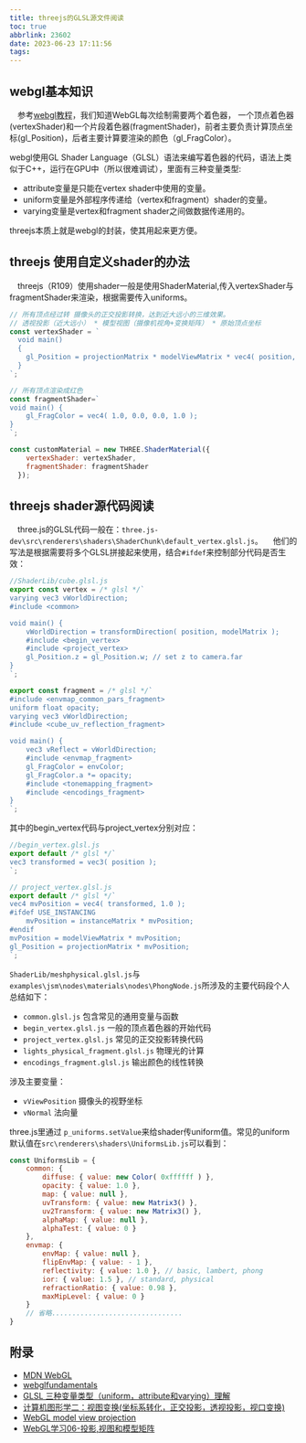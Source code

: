 ```yaml
---
title: threejs的GLSL源文件阅读
toc: true
abbrlink: 23602
date: 2023-06-23 17:11:56
tags:
---
```


## webgl基本知识
&emsp;参考[webgl教程](https://webglfundamentals.org/webgl/lessons/zh_cn/webgl-shaders-and-glsl.html)，我们知道WebGL每次绘制需要两个着色器， 一个顶点着色器(vertexShader)和一个片段着色器(fragmentShader)，前者主要负责计算顶点坐标(gl_Position)，后者主要计算要渲染的颜色（gl_FragColor）。


webgl使用GL Shader Language（GLSL）语法来编写着色器的代码，语法上类似于C++，运行在GPU中（所以很难调试），里面有三种变量类型:
- attribute变量是只能在vertex shader中使用的变量。
- uniform变量是外部程序传递给（vertex和fragment）shader的变量。
- varying变量是vertex和fragment shader之间做数据传递用的。

threejs本质上就是webgl的封装，使其用起来更方便。

## threejs 使用自定义shader的办法
&emsp;threejs（R109）使用shader一般是使用ShaderMaterial,传入vertexShader与fragmentShader来渲染，根据需要传入uniforms。

```js
// 所有顶点经过转 摄像头的正交投影转换，达到近大远小的三维效果。
// 透视投影（近大远小） * 模型视图（摄像机视角+变换矩阵） * 原始顶点坐标
const vertexShader = `
  void main() 
  {
    gl_Position = projectionMatrix * modelViewMatrix * vec4( position, 1.0 );
  }
`;

// 所有顶点渲染成红色
const fragmentShader=`
void main() {
    gl_FragColor = vec4( 1.0, 0.0, 0.0, 1.0 );
}
`;

const customMaterial = new THREE.ShaderMaterial({
    vertexShader: vertexShader,
    fragmentShader: fragmentShader
  });
```

## threejs shader源代码阅读
&emsp;three.js的GLSL代码一般在：`three.js-dev\src\renderers\shaders\ShaderChunk\default_vertex.glsl.js`。
&emsp;他们的写法是根据需要将多个GLSL拼接起来使用，结合`#ifdef`来控制部分代码是否生效：

```js
//ShaderLib/cube.glsl.js
export const vertex = /* glsl */`
varying vec3 vWorldDirection;
#include <common>

void main() {
	vWorldDirection = transformDirection( position, modelMatrix );
	#include <begin_vertex>
	#include <project_vertex>
	gl_Position.z = gl_Position.w; // set z to camera.far
}
`;

export const fragment = /* glsl */`
#include <envmap_common_pars_fragment>
uniform float opacity;
varying vec3 vWorldDirection;
#include <cube_uv_reflection_fragment>

void main() {
	vec3 vReflect = vWorldDirection;
	#include <envmap_fragment>
	gl_FragColor = envColor;
	gl_FragColor.a *= opacity;
	#include <tonemapping_fragment>
	#include <encodings_fragment>
}
`;
```

其中的begin_vertex代码与project_vertex分别对应：
```js
//begin_vertex.glsl.js
export default /* glsl */`
vec3 transformed = vec3( position );
`;
```
```js
// project_vertex.glsl.js
export default /* glsl */`
vec4 mvPosition = vec4( transformed, 1.0 );
#ifdef USE_INSTANCING
	mvPosition = instanceMatrix * mvPosition;
#endif
mvPosition = modelViewMatrix * mvPosition;
gl_Position = projectionMatrix * mvPosition;
`;
```

`ShaderLib/meshphysical.glsl.js`与`examples\jsm\nodes\materials\nodes\PhongNode.js`所涉及的主要代码段个人总结如下：
- `common.glsl.js` 包含常见的通用变量与函数
- `begin_vertex.glsl.js` 一般的顶点着色器的开始代码
- `project_vertex.glsl.js` 常见的正交投影转换代码
- `lights_physical_fragment.glsl.js` 物理光的计算
- `encodings_fragment.glsl.js` 输出颜色的线性转换


涉及主要变量：
- `vViewPosition` 摄像头的视野坐标
- `vNormal` 法向量



three.js里通过 `p_uniforms.setValue`来给shader传uniform值。常见的uniform默认值在`src\renderers\shaders\UniformsLib.js`可以看到：
```js
const UniformsLib = {
	common: {
		diffuse: { value: new Color( 0xffffff ) },
		opacity: { value: 1.0 },
		map: { value: null },
		uvTransform: { value: new Matrix3() },
		uv2Transform: { value: new Matrix3() },
		alphaMap: { value: null },
		alphaTest: { value: 0 }
	},
    envmap: {
		envMap: { value: null },
		flipEnvMap: { value: - 1 },
		reflectivity: { value: 1.0 }, // basic, lambert, phong
		ior: { value: 1.5 }, // standard, physical
		refractionRatio: { value: 0.98 },
		maxMipLevel: { value: 0 }
	}
    // 省略................................
}
```




## 附录
- [MDN WebGL](https://developer.mozilla.org/en-US/docs/Web/API/WebGL_API)
- [webglfundamentals](https://webglfundamentals.org/webgl/lessons/zh_cn/)
- [GLSL 三种变量类型（uniform，attribute和varying）理解](https://www.jianshu.com/p/eed3ebdad4fb)
- [计算机图形学二：视图变换(坐标系转化，正交投影，透视投影，视口变换)](https://zhuanlan.zhihu.com/p/144329075)
- [WebGL model view projection](https://developer.mozilla.org/zh-CN/docs/Web/API/WebGL_API/WebGL_model_view_projection)
- [WebGL学习06-投影,视图和模型矩阵](https://juejin.cn/post/6886698316189401096)